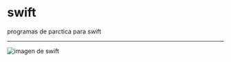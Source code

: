 # swift

programas de parctica para swift

***

![imagen de swift](https://1000marcas.net/wp-content/uploads/2021/06/Swift-Logo.png)